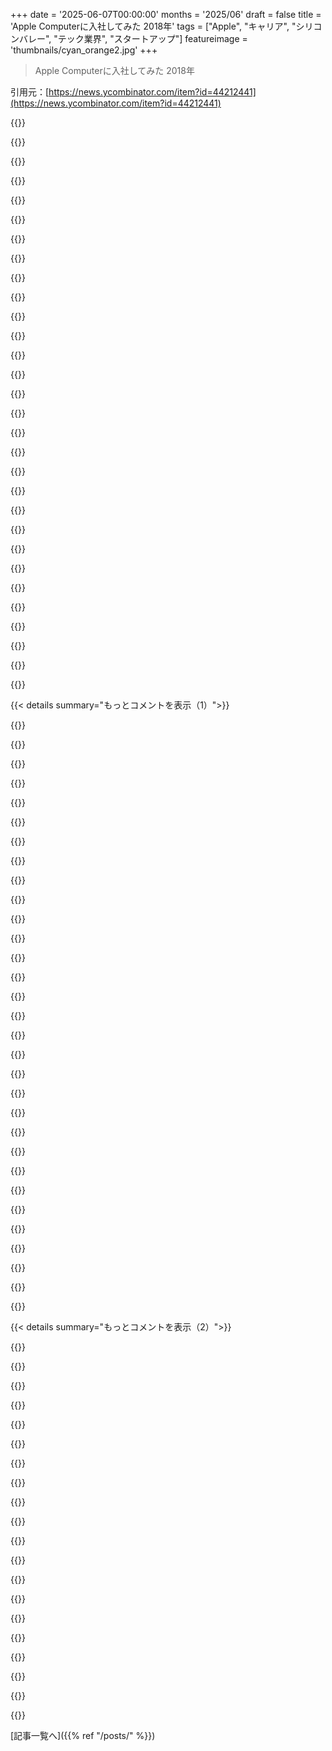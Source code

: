 +++
date = '2025-06-07T00:00:00'
months = '2025/06'
draft = false
title = 'Apple Computerに入社してみた 2018年'
tags = ["Apple", "キャリア", "シリコンバレー", "テック業界", "スタートアップ"]
featureimage = 'thumbnails/cyan_orange2.jpg'
+++

> Apple Computerに入社してみた 2018年

引用元：[https://news.ycombinator.com/item?id=44212441](https://news.ycombinator.com/item?id=44212441)




{{<matomeQuote body="Apple辞めてGeneral Magic作ったんだ。こういうデカい会社って最初から人脈とか強力なコネクションすごいのな。Marc Porat調べたらRuth Poratの兄貴だし。才能だけでトップ行くのか、それともコネクションか？多分両方だな。こっちは才能あっても全然金が集まらなくてさ、こういう人たちと知り合いになれたらいいのにって思うわ。" userName="r0m4n0" createdAt="2025/06/08 04:34:49" color="#38d3d3">}}




{{<matomeQuote body="スーパースターでも一人じゃ無理。成功してるやつらは知り合い同士なんだよ。失敗したやつは知られてないだけ（生存者バイアス）。トップ企業とか大学って、才能あるやつら（か金持ってるやつら）のコネクション作る場所なんだよな。昔の天才たちの写真見てみ？みんな誰かの成果の上に積み上げて成功した、いわばチームだよ。" userName="buran77" createdAt="2025/06/08 08:47:31" color="#ff5733">}}




{{<matomeQuote body="これが第五回ソルベイ会議の有名な写真に写ってる人たちだよ。リストはこれね→<br>https://mymodernmet.com/the-solvay-conference-photo/" userName="bobbiechen" createdAt="2025/06/08 15:53:27" color="">}}




{{<matomeQuote body="すごい写真だけど、あの人たちは集まった時にはもう有名だったんだよ。" userName="andruby" createdAt="2025/06/09 17:57:49" color="">}}




{{<matomeQuote body="シリコンバレーの会社って、William Shockley嫌いだった8人のポスドクが始まりってとこ多いんだぜ。同じ梯子登ったんじゃなくて、同じ熊から逃げた感じ？憎しみとか必要性って最高のモチベーションなんだよ。ウクライナのドローンとか見ろよ。スポーツの例えはイマイチね。天才は一人じゃないけど、その道のりはユニークで悲劇も多いよ。" userName="sh34r" createdAt="2025/06/09 22:00:57" color="#ff5733">}}




{{<matomeQuote body="General Magicの映画（2018年）マジで最高で、もっと評価されるべきだよ。見るたび泣ける（3回見た）。まさに古き良きスタートアップの話！サントラも綺麗。" userName="0xCE0" createdAt="2025/06/08 05:48:55" color="#45d325">}}




{{<matomeQuote body="マジそれな。俺も3回見たよ。ロンドンでGeneral Magicの社員のパネル付きで見た時はヤバかった！最高の経験だったわ。" userName="piyiotisk" createdAt="2025/06/08 06:14:04" color="">}}




{{<matomeQuote body="うわー、それヤバそう！『Halt and Catch Fire』は見た？俺の中でトップ2はこれとGeneral Magicの映画なんだよ。どっちもすごいのに、あんまり知られてないし評価されてないよね。" userName="0xCE0" createdAt="2025/06/08 07:45:57" color="#ff5c5c">}}




{{<matomeQuote body="General Magicの映画はなぜか見逃してたけど、すぐに見るわ！Halt and Catch Fireはマジで最高だったよ、めっちゃ楽しめた。" userName="rav3ndust" createdAt="2025/06/09 02:30:57" color="">}}




{{<matomeQuote body="そう、ロンドンでTony Fadellの隣に座ってたんだ。マジかよって思った！『Halt and Catch Fire』って知らなかったわ。オススメありがとう、見てみるね。あれって実話なの？" userName="piyiotisk" createdAt="2025/06/08 17:18:34" color="#785bff">}}




{{<matomeQuote body="実話じゃないけど、コンピューターの歴史を知ってる人なら、現実の出来事がどう話に落とし込まれてるか分かるよ。例えば、CompaqがIBMのSDKをリバースエンジニアリングしたこととか、Yahooのディレクトリ型とGoogleのアルゴリズムの戦いとかね。" userName="wanderingstan" createdAt="2025/06/08 20:14:31" color="#ff5c5c">}}




{{<matomeQuote body="君に同意だよ！どちらも超がつくほど過小評価されてるのが好き。ドキュメンタリー買ってすぐ観たのを覚えてる。あんまり知られてないってことが、僕たちの世界には特別な何かを与えてくれてるんだと思う。" userName="dev_chhatbar" createdAt="2025/06/08 12:57:44" color="">}}




{{<matomeQuote body="H&CFは大好きなんだけど、興味ある人に知っておいてほしいのは、Mad MenみたいなAMCの作品で、絶対オーバーにドラマチックに描かれてるってこと。ほぼMad MenのPC版って感じかな笑。脚本は brilliant だし、演技も最高（キャスティングした人ヤバい）、でもたまに思わず白目むいちゃうこともあるのは確かだよ笑" userName="BolexNOLA" createdAt="2025/06/08 15:45:40" color="#ff5733">}}




{{<matomeQuote body="めったにないね。実はちょっと違う方向に行くと思ってたんだ。でも、あの頃COMDEXにいて、業界にいた人間としては、かなり真実に近いと感じたよ。" userName="ghaff" createdAt="2025/06/08 20:51:22" color="">}}




{{<matomeQuote body="本当に対人ドラマが多いんだよね。ああいう事が起きなかったわけじゃないけど、AMCはどうしてもソープオペラっぽくする傾向があるんだ。" userName="BolexNOLA" createdAt="2025/06/10 12:02:13" color="">}}




{{<matomeQuote body="これはTVショーであって、ドキュメンタリーじゃないからね。そういう目で見れば、まあ妥当に思えるよ。" userName="ghaff" createdAt="2025/06/10 12:59:50" color="">}}




{{<matomeQuote body="すごく局地的でカリフォルニア寄り。大きなテックシーンはMITとかマサチューセッツ周辺と、CalTech／Stanfordとかその近くの二つ。他は政府／軍／宇宙関連のスピンオフ。マサチューセッツは90年代にしぼみ、重心は西海岸へ。だからCA生まれ育ち（記事のAtkinsonは両方）だと、MontanaやDublin生まれより成功の可能性は高い。これは米国資本主義の効率性として売られるけど、実際は機会の厳しい制約で非効率。他の場所に才能がないわけでなく、ネットワークが超局地的、文化も標準化され（昔より非創造的）、多様なアイデアや才能が工業的なスケールで無駄になってる。" userName="TheOtherHobbes" createdAt="2025/06/08 11:53:15" color="#38d3d3">}}




{{<matomeQuote body="FYI、CalTechは南カリフォルニアにあって、Stanfordからは物理的にも社会的にも遠いんだよ。強みもCSよりは物理、ロケット工学、天文学の方が多いし、主にJPLとかNASAとつながりが強い。ベイエリアのテックシーンはStanfordとUC Berkeleyが中心だよ。まあ、Stanford出身者の多くはStanfordだけだって言うかもしれないけどね。" userName="nostrademons" createdAt="2025/06/08 15:45:20" color="#ff5733">}}




{{<matomeQuote body="たぶんBerkeleyって言いたかったんだろうね。" userName="aassddffasdf" createdAt="2025/06/09 05:18:36" color="">}}




{{<matomeQuote body="記事読んで、CAのStanfordとかBerkeleyとCaltechは違うと思うな。Levyの説もピンとこないし、ボストンの技術者も一時期減ったよね。90年代はシリコンバレーの生活費も高かったし、行かないって決めたんだ。" userName="ghaff" createdAt="2025/06/08 21:03:58" color="">}}




{{<matomeQuote body="大学が才能ある人を集める中心地なのは確かだよね。MITとかStanfordは特別。これが非効率って意見もあるけど、学校を運営する費用と生み出す富を比べたら、すごく効率的だと思うけどな。" userName="criddell" createdAt="2025/06/08 12:46:12" color="">}}




{{<matomeQuote body="社会的なつながりとか場所が機会を制限するのは、別にUSの資本主義だけの特徴じゃないよ。歴史的に都市が産業や研究の中心になるのは昔からあること。最初の波が楽して、その後の人が苦労するのも、資本主義に限った話じゃないと思うな。" userName="majormajor" createdAt="2025/06/08 17:54:39" color="">}}




{{<matomeQuote body="成功って結局は運だと思うよ。’Thinking, Fast and Slow’って本にも書いてあったけど、本当の天才だって必ず成功するわけじゃないしね。" userName="cellu" createdAt="2025/06/08 09:40:55" color="">}}




{{<matomeQuote body="Thinking Fast and SlowはReplication Crisisの真ん中にあるんだよ。あの本、大部分は後で捏造だって分かった研究に基づいて書かれてるんだよね。" userName="vl" createdAt="2025/06/08 18:28:12" color="#ff5c5c">}}




{{<matomeQuote body="それ正しいね。教えてくれてありがとう。Daniel Kahneman本人も認めてるんだ。" userName="dumdedum123" createdAt="2025/06/08 21:50:39" color="#ff33a1">}}




{{<matomeQuote body="ちょっと気になるんだけど、最後の主張（Kahnemanが認めた）のソース、教えてくれない？私の分野では、あの本、すごく尊敬されてるからさ。" userName="newsuser" createdAt="2025/06/08 19:29:39" color="">}}




{{<matomeQuote body="記事、すごく良かったよ。昔の、何でもできそうだったワクワクする時代が懐かしいな。今は全部広告だらけの閉じた世界って感じ。ログインして、この限られた空間で生きろ、みたいな。<br>広告がないサイトを自由に見て回れたらいいのに。" userName="duxup" createdAt="2025/06/08 01:47:12" color="">}}




{{<matomeQuote body="記事の人たちと同世代だけど、私は全く逆の気持ちだな。昔（90年代とか2000年代）は、もう何もかもやり尽くされて、大手に支配されてるって感じてたんだ。<br>でも、GenAIブームが全部変えてくれた。今は、私たち技術者が一番ラッキーな世代だと思うよ。" userName="zaptrem" createdAt="2025/06/08 08:53:56" color="#38d3d3">}}




{{<matomeQuote body="前と比べて今できるようになったことって何？すごくすごく悪いコードを速く書く以外にさ？" userName="TechDebtDevin" createdAt="2025/06/08 14:25:49" color="">}}




{{<matomeQuote body="これは一部のスタートアップが使う隠し味の一つだよ。たまには半ば機能するアプリでも、適切な場所と時間にあればそれでいいんだ。" userName="MangoToupe" createdAt="2025/06/08 23:59:02" color="">}}




{{< details summary="もっとコメントを表示（1）">}}

{{<matomeQuote body="AIが今のエンジニアリングの問題を解決するとはあまり思わないな。巻き尺や計算機、デジタル計算機の影響と比べたら、AIはエンジニアリングの風景の中では一時的なものになると思うよ。" userName="bigyabai" createdAt="2025/06/08 15:26:14" color="">}}




{{<matomeQuote body="今日仕事を探してみたらどう？すでにどんなインパクトがあるか分かるよ。1年や2年後なんて言うまでもないね…" userName="bdangubic" createdAt="2025/06/08 15:32:15" color="">}}




{{<matomeQuote body="ここ3年で受けた技術面接の5回中4回はホワイトボードレビューだったよ。ChatGPTを使ってTypescriptの試験対策をするだけのJoe Shmoeについては全く心配してないね。" userName="bigyabai" createdAt="2025/06/08 15:33:38" color="#ff33a1">}}




{{<matomeQuote body="俺は80年代初期の8-bit時代に育って、90年代から2000年代初期にかけてインターネットの波に乗ったよ。モバイルの波は逃しちゃったけど、その時間をAIに役立つアイデアの開発に使ったんだ。そして今、AIの波をすごく楽しんでるよ。俺が生きてきた時代に育ってよかったって思うけど、人生の各時代に独自の機会や興奮、そして取り組むのにすごく面白い技術的な問題があったんだ。そしてたぶん何より大事なのは、一緒に働く素晴らしい人たちだったね。" userName="mhandley" createdAt="2025/06/08 16:39:47" color="#ff5733">}}




{{<matomeQuote body="＞あのインターネットだけをサーフィンできたらいいのに、とかね。<br>俺の悩みを解決してくれたよ。90s.devを何に使おうか考えてたんだ。これだね。" userName="9d" createdAt="2025/06/08 03:41:03" color="">}}




{{<matomeQuote body="HyperCardみたいなもののビジョンにはいつも圧倒されるね。あれは非技術者に王国の鍵を与えることだったんだ。<br>でも、今の技術の状況、walled gardensやapp storesを見ると、後退したと感じざるを得ないな。" userName="dedicate" createdAt="2025/06/08 00:11:57" color="#38d3d3">}}




{{<matomeQuote body="安全で検査済みの入手先が普通にあればいいのに。今年55だけど試してみたいんだ。でもストリートで買う気はないし、自分で作るのも無理。世界中のどこかに、合法的なルートで手に入る製薬会社のLSDってないの？" userName="criddell" createdAt="2025/06/08 12:52:44" color="">}}




{{<matomeQuote body="正確にはLSDじゃないけど、アメリカのオレゴン州みたいにPsilocybinクリニックが合法化された場所はあるよ。Psilocybinは同じサイケデリック（トリプタミン類）だから、全然違う経験じゃない。個人的にはLSDより刺激は少ないけど、まあ個人差あるね。クリニックは自宅でトリップできないとか、終わるまで帰れないとかで、多くの人には理想的じゃないってのは分かるけどね（一部の人にはいいけど）。" userName="LoganDark" createdAt="2025/06/08 14:04:13" color="#45d325">}}




{{<matomeQuote body="実際、クリニックの方が安心できると思うな。" userName="criddell" createdAt="2025/06/08 14:05:05" color="">}}




{{<matomeQuote body="それなら選択肢になるかもね。ただ、「治療抵抗性うつ病」の診断と、特別なライセンスを持った精神科医によるPsilocybin療法の処方箋が必要なんだ…" userName="LoganDark" createdAt="2025/06/08 16:39:43" color="#785bff">}}




{{<matomeQuote body="「安全で検査済み」かは分からないけど、LSDのプロドラッグ（体内でLSDに代謝されて、普通に効く物質）は色んな場所で手に入るよ。一つの例はこれ→https://en.wikipedia.org/wiki/1D-LSD 。そのうち違法になるけど、新しいのが出てくるんだ。" userName="apples_oranges" createdAt="2025/06/08 16:48:45" color="#ff33a1">}}




{{<matomeQuote body="55歳でやってないなら、多分これからもやらないんじゃない？安全なLSDを手に入れる簡単な方法はあるんだよ、もし本当にやりたいならね。でも実際は、そこまでやりたくないんでしょ。" userName="carlosjobim" createdAt="2025/06/08 17:54:45" color="">}}




{{<matomeQuote body="何か欲しいと思っても、法律を破って安全を危険に晒すほどじゃないってことはあり得るよ。俺は定期的にLSDを使ってるけど、入手が誰にでもできるってわけじゃないんだ。" userName="LoganDark" createdAt="2025/06/08 21:46:36" color="">}}




{{<matomeQuote body="LSDは適切な心構えと使い方ができれば、かなり役に立つこともあるよ。でも、間違った使い方をするとかなり有害にもなり得る。それでも、合法化されてほしいなと思う。" userName="LoganDark" createdAt="2025/06/08 16:34:51" color="">}}




{{<matomeQuote body="ここでの文脈でさらに悪いのは、Appleがこれを引き起こした主要な役割を果たしているってことだよ。" userName="kibwen" createdAt="2025/06/08 01:40:24" color="">}}




{{<matomeQuote body="Appleってさ、1984年のCM思い出しちゃって、そこで悪者になることにしたみたいだね。ウケる。" userName="PontifexMinimus" createdAt="2025/06/08 16:09:55" color="">}}




{{<matomeQuote body="知らんけど、2003年から2009年あたりはマルウェアとかスパイウェアがめっちゃ流行って、会社にいる開発者には権利とかいらんやろって感じの時代だったじゃん。" userName="thowawatp302" createdAt="2025/06/08 04:01:06" color="">}}




{{<matomeQuote body="それがHypercardとどう関係あんの？むしろHypercardとか今のHTMLって、セキュアなソフトウェアを作ってシェアできる証明じゃん。<br>もし開発者が権利いらんって言うなら、AppleがPRISMに協力したりPush Notificationsにバックドア仕込んだりするのも許しちゃダメでしょ。" userName="bigyabai" createdAt="2025/06/08 15:28:35" color="#785bff">}}




{{<matomeQuote body="Hypercardなんてさ、まともなセキュリティやプライバシーの基準から見たら全然安全じゃないんだけど。" userName="KerrAvon" createdAt="2025/06/08 18:33:02" color="">}}




{{<matomeQuote body="Swift Playgroundsってさ、Hypercardの精神そのものだよね。しかもプロの開発者が使うAPIにもアクセスできるんだ。<br>子供でも使いやすくて教育的にも作られてるし。" userName="GeekyBear" createdAt="2025/06/08 21:26:52" color="#785bff">}}




{{<matomeQuote body="うん、HypercardとかMacPaint（あれQuickdrawのデモだったんだよね）。あのどっちかだけでも、彼は天才って呼ばれてたと思うよ。" userName="JKCalhoun" createdAt="2025/06/08 03:25:09" color="">}}




{{<matomeQuote body="ある見方からするとさ、これらって同じ進化の流れなんだよね。<br>QuickDraw -＞ MacPaint -＞ Hypercardって感じ。" userName="KerrAvon" createdAt="2025/06/08 18:31:27" color="">}}




{{<matomeQuote body="コンピューティングを、生まれた場所である資本主義や消費主義から切り離すのって本当に難しいよね。他の芸術とかと違って、コンピューティングはいつも高価な工場とか、企業が作って金持ちに売る中でしか存在してこなかった。<br>チップ工場を支配するやつが、チップで何ができるか決めちゃうのが現実。<br>Appleはその最たる例だよね。<br>これに反発する運動がマジで必要。俺はuxnアプローチが好きなんだ。安い古いチップで動く軽量Virtual Machine用のソフトを書くやつね。" userName="gyomu" createdAt="2025/06/08 00:44:54" color="#45d325">}}




{{<matomeQuote body="コンピューティングを切り離そうとする問題の一部は、それが根本的に物質的ってことだね。Cloudリソースでさえ、複雑なビジネスモデルを薄く覆い隠してるだけ。<br>物質的だから、劣化とかデータの破損から逃れられない。長期的にやるなら時間ムダだよ。<br>長期ランタイム自体は悪くないけど、それだけで消費主義に対抗できるわけじゃない。高品質ソフトが使えなくなったら、代わりに低品質なのが流行るだけだよ。" userName="bigyabai" createdAt="2025/06/08 01:10:27" color="#ff33a1">}}




{{<matomeQuote body="君、「コンピューティングはいつも高価な工場とか企業、金持ちの中で生まれた」って言ってたけどさ、それ時代を知らないだけじゃない？<br>昔はさ、家でPC自分で組み立てて、ソフトも自分で書くか、コンピュータークラブでタダで手に入れるのが普通だったんだよ。" userName="reaperducer" createdAt="2025/06/08 23:12:54" color="#ff33a1">}}




{{<matomeQuote body="HyperCardみたいなものがInstagram/Facebook/Twitterとかと比べて人気ないのは、ある程度は資本主義のせいだけど、それだけじゃないんだよね。だって、人間って創造するより消費したいって本能があるんだもん。それはまあ良くないことだけど、自分で表現したりソフト作ったりするためのクリエイティブな新しいプラットフォームを作ろうとした人たちがいて、それがほとんど失敗したって事実から目を背けちゃいけないよ。" userName="swyx" createdAt="2025/06/08 01:47:27" color="">}}




{{<matomeQuote body="＞創造するより消費したいって本能がある<br>それは本当かもね。でも、それだけじゃ簡単にみんなが使えるような創作ツールがない理由にはならないでしょ。たとえ全体の1％しか使わなくても、世界にはそういうツールを使いたい人っていっぱいいるはずなんだから。" userName="Nevermark" createdAt="2025/06/08 07:58:20" color="">}}




{{<matomeQuote body="ツールはあったんだけど、誰も使わなかったんだよ。昔のAppleのコンピュータには、自分でコンテンツ作ってiWebとかでインターネットに公開できるソフト一式が付いてたんだ。でも、いろんな理由があって、ほとんどの人がそれを使わなかったんだよね。" userName="reaperducer" createdAt="2025/06/08 23:15:40" color="#ff5c5c">}}




{{<matomeQuote body="＞後退したって感じ<br>あなたが探してる言葉は「enshittification」（エンシッティフィケーション）だよ。" userName="Lu2025" createdAt="2025/06/08 20:21:11" color="">}}




{{<matomeQuote body="Appleに12年しかいなかったって聞いてビックリ。きっと波瀾万丈だったんだろうね。95年に”the Valley”に引っ越した時、選んだアパートがGeneral Magic（Mary Ave.にあった）のすぐ隣だったんだ。Appleのスピンオフだってのは知ってたけど、当時そこにいたすごい人達のことは知らなかったなー。帰りが遅くなった時に明かりがついてる、帽子かぶったウサギのロゴがかわいかったよ。" userName="JKCalhoun" createdAt="2025/06/07 23:24:41" color="#38d3d3">}}

{{</details>}}




{{< details summary="もっとコメントを表示（2）">}}

{{<matomeQuote body="最近、”ライトモード”っていう”原罪”がどこから来たのかなって気になってたんだ。彼だったのか！<br>Apple IIは黒い背景に白い文字だったんだけど、彼はグラフィックをちゃんとやるには紙みたいに白い背景に変えるべきだって主張したんだ。印刷の時に文字を反転させるのは問題ないけど、写真をネガみたいに印刷するわけにはいかないからね。Lisaのハードウェアチームは画面がちらつきすぎるって文句言ったし、スクロールする時に滲まないようにもっと高いRAMでリフレッシュレートを上げる必要があるって言ったんだ。Steve Jobsは賛否両論全部聞いて、グラフィックのために白い背景の方を選んだんだよ。" userName="acheron" createdAt="2025/06/07 23:56:41" color="#45d325">}}




{{<matomeQuote body="読めることが”罪”だってか！" userName="wpm" createdAt="2025/06/08 03:00:25" color="">}}




{{<matomeQuote body="本当の”罪”は、ライトモードとダークモード、両方あることだよ。" userName="monkeyelite" createdAt="2025/06/07 23:59:12" color="">}}




{{<matomeQuote body="若い奴らのことは知らんけど、俺は琥珀色のCRTから始めたし、Apple IIやMS-DOSのテキストモードも使いまくったから、最近の真似事じゃないんだ。<br>ライトモードはグラフィック作業には良いって意見も分かるけど、俺はダークモードの方が好きだな。一日中電球見てるみたいでさ。これが本当の理由なのか、ただのノスタルジーなのかは分かんないけどね。PxPlusVGA9 [0]とか入れちゃうし。<br>[0] https://int10h.org/oldschool-pc-fonts/fontlist/font?ibm_vga_..." userName="acheron" createdAt="2025/06/09 15:44:52" color="">}}




{{<matomeQuote body="たぶん、基本的な照明理論を気にしてないだけだよ。<br>目の疲れは明るさ自体じゃなくて、画面と背景の間で目が慣れるのを繰り返すから起きるんだ。<br>部屋の照明を調整して、画面と背景の明るさを同じくらいにしてみて。そうすればダークモードの方が目が疲れるようになって、普通の白地に黒文字が快適になるよ。光ってないものも見やすくなるしね。" userName="throwanem" createdAt="2025/06/09 23:40:03" color="">}}




{{<matomeQuote body="かっこよく見えるからだろ。あと、暗幕張ったハッカー部屋で目を守ってるって自分に言い聞かせてるんだよ。<br>でも、真っ暗な部屋自体も狙ってる雰囲気なんだろ？<br>マジのハッカーはRGBキーボードなんて使わなかったけどね。" userName="floren" createdAt="2025/06/08 03:31:26" color="">}}




{{<matomeQuote body="ああ、なるほどね。俺らの時代はタバコ吸ってたから、RGBキーボードなんてめちゃくちゃ清潔だよ。文字通りクリーンな勝利だ。<br>電気消して窓閉めてたのは、そういう部屋に溜まりまくる汚れを隠すためだったのを覚えてるよ。<br>懐かしくないわけじゃないけど、当時の写真見ると歯が浮くような気分になるんだ、分かる？" userName="throwanem" createdAt="2025/06/08 06:14:10" color="">}}




{{<matomeQuote body="この15年くらい、「ソフトウエア開発者をソフトウエア開発者として扱わなくなったんじゃね？」ってずっと思ってんだ。<br>スプリント計画だのJIRAだのプロジェクトマネージャーだの constant meetingsだの”stakeholders”だの、進捗管理を進捗と勘違いしてる偉い奴らだの…いつになったらちゃんとすごい仕事できるんだよ？<br>もう聞き飽きた話だろうけど、これはマジな問題。2010年くらいまでの小規模チームの生産性思い出せよ。今との最大の違いは、このクソみたいなオーバーヘッドだよ。" userName="khazhoux" createdAt="2025/06/08 22:40:30" color="#ff5733">}}




{{<matomeQuote body="伝説だね。初めてMacを触った時のこと、高校で始まったコンピューティングの楽しさを今でも覚えてるよ。何日でもMacに没頭できたんだ。ビル、ありがとう。" userName="mehulashah" createdAt="2025/06/07 23:32:45" color="">}}




{{<matomeQuote body="俺もそういう気持ちあったな。どうやったらあの頃を取り戻せる？どうやったら他の人と共有できる？きっと何か方法はあるはずだよ。" userName="9d" createdAt="2025/06/07 23:47:45" color="">}}




{{<matomeQuote body="＞ どうやったら取り戻せる？<br>もしそれがパソコンへの興奮って意味なら、俺も分からないな。<br>もっと広く、何か創造的でめっちゃ没頭できる活動って意味なら、アートとか探してみては？今日初めてギターとか絵筆とかパンのレシピを手にする奴もいるだろうし、それが全てになることだってあるだろう。" userName="criddell" createdAt="2025/06/08 13:03:49" color="">}}




{{<matomeQuote body="これについて、もっと考えてたんだ。<br>家族の新しいMac SEを何時間も何日も探検して、HyperCardで色んなもの作ったこと。<br>創造性って、人のアイデアからヒントを得て始める面もあるけど、他に何もすることなくて、コンピューターをおもちゃみたいに弄って退屈しないようにする、もっとストイックで退屈が必要な面もあると思うんだ。<br>で、そういう状態になるには、少なくとも俺の場合はインターネットを切るのが必要なんじゃないかって、だんだん思うようになったんだ。" userName="jonstewart" createdAt="2025/06/08 03:12:31" color="#45d325">}}




{{<matomeQuote body="100%同意だよ、インスピレーションを得るには退屈しなきゃダメだね。あの「全く新しい世界」って感覚を取り戻して共有する方法、わかったと思うんだ。喉まで出かかってるんだけど、しばらくそうなんだ。でもまだ完全には見えないな。しばらくオフラインになる必要がありそうだよ。君の言う通りだ。" userName="9d" createdAt="2025/06/08 03:32:55" color="">}}




{{<matomeQuote body="＞どうやってそれを取り戻す？＜br＞タイムマシンだよ。＜br＞＞どうやって他人と共有する？＜br＞教会みたいに、一番多感な時期に捕まえちゃうんだ。" userName="paulryanrogers" createdAt="2025/06/08 00:56:56" color="">}}




{{<matomeQuote body="＞1985年の意識を拡大するLSD体験にインスパイアされて、僕は非プログラマーが自分のインタラクティブメディアを作れるHyperCardオーサリングシステムを設計した。＜br＞YouTubeでBeatlesを見てて、彼らのLSDトリップの話になったんだ。最近だとRobert Crumbの歴史。彼の大規模なアシッドトリップで、彼の漫画キャラの大部分が生まれたんだ。<br>途中、誰かがLSDは心を永久に変えるって言ってたな…。<br>Beatlesの音楽やCrumbのアートみたいな天才が、LSDみたいな意識変容させるものがなきゃ生まれないのかって考えさせられたよ。もちろん、LSDが発明される前のEdvard MunchとかT.S. Eliot、William Blakeなんかのアーティストも考えなきゃだけど。（大学で一度だけアシッド試した。あれで十分。）" userName="JKCalhoun" createdAt="2025/06/07 23:22:06" color="#785bff">}}




{{<matomeQuote body="サイケデリック物質の伝統的な使い方は、準備、適切な精神状態、環境、そしてそばにシッターがいることがすごく大事だよ。LSDは脳を永久には変えないって知られてる。変えるのはPsilocybinの方だね。" userName="nine_k" createdAt="2025/06/07 23:41:57" color="#38d3d3">}}




{{<matomeQuote body="君の最後の節まで同意だったんだけど…。LSDが脳を永久に変えないって理解してるなら、Psilocybinが「永久に」変えると思うのはなんで？ Psilocybinも脳を変えるよ（LSDみたいに研究たくさんあるよ [0] https://www.nature.com/articles/s41586-024-07624-5）。「永久」が何を意味するのか分からないな。" userName="j_bum" createdAt="2025/06/08 00:39:14" color="#785bff">}}




{{<matomeQuote body="大学の時、LSDで友達の脳は永久に変わっちゃったよ。神様と話してると思って、自分で頭を撃っちゃったんだ。今の僕には割に合わないね。" userName="TechDebtDevin" createdAt="2025/06/08 00:47:34" color="">}}




{{<matomeQuote body="精神病の症状に苦しむ人を何人か知ってて、どうやって発症したかのパターンを見ると、薬物はよく出てくるけど、薬物が原因かどうかはもっと複雑だよ。例えば、君の友達みたいに大学生の年齢は、薬物なしでも統合失調症が発症する典型的な時期なんだ。そして、統合失調症そのものが人を薬物に引き寄せることもあるんだよ。" userName="asveikau" createdAt="2025/06/08 18:30:32" color="#38d3d3">}}

{{</details>}}



[記事一覧へ]({{% ref "/posts/" %}})
